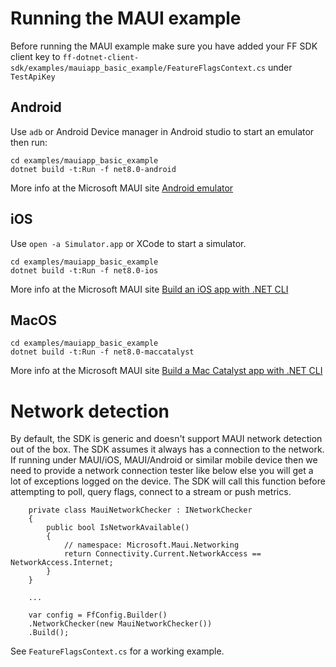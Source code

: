 # Running the MAUI example

Before running the MAUI example make sure you have added your FF SDK client key to `ff-dotnet-client-sdk/examples/mauiapp_basic_example/FeatureFlagsContext.cs` under `TestApiKey`

## Android
Use `adb` or Android Device manager in Android studio to start an emulator then run:
```
cd examples/mauiapp_basic_example
dotnet build -t:Run -f net8.0-android
```
More info at the Microsoft MAUI site [Android emulator](https://learn.microsoft.com/en-us/dotnet/maui/android/emulator/?view=net-maui-8.0)

## iOS
Use `open -a Simulator.app` or XCode to start a simulator.
```
cd examples/mauiapp_basic_example
dotnet build -t:Run -f net8.0-ios
```
More info at the Microsoft MAUI site [Build an iOS app with .NET CLI](https://learn.microsoft.com/en-us/dotnet/maui/ios/cli?view=net-maui-8.0)

## MacOS
```
cd examples/mauiapp_basic_example
dotnet build -t:Run -f net8.0-maccatalyst
```
More info at the Microsoft MAUI site [Build a Mac Catalyst app with .NET CLI](https://learn.microsoft.com/en-us/dotnet/maui/mac-catalyst/cli?view=net-maui-8.0)

# Network detection

By default, the SDK is generic and doesn't support MAUI network detection out of the box. The SDK assumes it
always has a connection to the network. If running under MAUI/iOS, MAUI/Android or similar mobile device then
we need to provide a network connection tester like below else you will get a lot of exceptions logged on
the device. The SDK will call this function before attempting to poll, query flags, connect to a stream or push metrics.

```
    private class MauiNetworkChecker : INetworkChecker
    {
        public bool IsNetworkAvailable()
        {
            // namespace: Microsoft.Maui.Networking
            return Connectivity.Current.NetworkAccess == NetworkAccess.Internet;
        }
    }

    ...

    var config = FfConfig.Builder()
    .NetworkChecker(new MauiNetworkChecker())
    .Build();

```

See `FeatureFlagsContext.cs` for a working example.